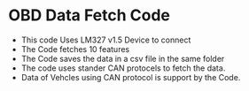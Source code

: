 # OBD Data Fetch Code 
- This code Uses LM327 v1.5 Device to connect
- The Code fetches 10 features
- The Code saves the data in a csv file in the same folder
- The code uses stander CAN protocels to fetch the data.
- Data of Vehcles using CAN protocol is support by the Code.
